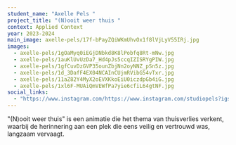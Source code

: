 ```yaml
---
student_name: "Axelle Pels "
project_title: "(N)ooit weer thuis "
context: Applied Context
year: 2023-2024
main_image: axelle-pels/17f-bPayZQiWKmUhvOx1f8lVjLyV55IRj.jpg
images:
  - axelle-pels/1gOaMyq0iEGjDNbkd8K8lPobfq8Rt-mNw.jpg
  - axelle-pels/1auKlUvUzDa7_Hd4pJs5ccqIZISRYgPIW.jpg
  - axelle-pels/1gfCuvDzGVP35ounZbjNn2oyNNZ_pSn5z.jpg
  - axelle-pels/1d_3DafF4EX04NCAInCUjmRVibG54vTxr.jpg
  - axelle-pels/11aZ82Y4MyX2oEVXKkoEiU0iczdpGb4iG.jpg
  - axelle-pels/1xl6F-MUAiQmVEWfPa7yie6cfiL64gtNF.jpg
social_links:
  - "https://www.instagram.com/https://www.instagram.com/studiopels?igsh=amUwN2J4eHZjOW85&utm_source=qr"
---
```

"(N)ooit weer thuis" is een animatie die het thema van thuisverlies verkent, waarbij de herinnering aan een plek die eens veilig en vertrouwd was, langzaam vervaagt.
